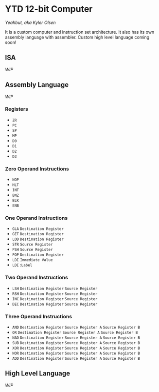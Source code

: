 # YTD 12-bit Computer
*Yeahbut, aka Kyler Olsen*

It is a custom computer and instruction set architecture. It also has its own
assembly language with assembler. Custom high level language coming soon!

## ISA
*WIP*

## Assembly Language
*WIP*

### Registers

- `ZR`
- `PC`
- `SP`
- `MP`
- `D0`
- `D1`
- `D2`
- `D3`

### Zero Operand Instructions

- `NOP`
- `HLT`
- `INT`
- `BNZ`
- `BLK`
- `ENB`

### One Operand Instructions

- `GLA` `Destination Register`
- `GET` `Destination Register`
- `LOD` `Destination Register`
- `STR` `Source Register`
- `PSH` `Source Register`
- `POP` `Destination Register`
- `LDI` `Immediate Value`
- `LDI` :`Label`

### Two Operand Instructions

- `LSH` `Destination Register` `Source Register`
- `RSH` `Destination Register` `Source Register`
- `INC` `Destination Register` `Source Register`
- `DEC` `Destination Register` `Source Register`

### Three Operand Instructions

- `AND` `Destination Register` `Source Register A` `Source Register B`
- `OR` `Destination Register` `Source Register A` `Source Register B`
- `NAD` `Destination Register` `Source Register A` `Source Register B`
- `SUB` `Destination Register` `Source Register A` `Source Register B`
- `XOR` `Destination Register` `Source Register A` `Source Register B`
- `NOR` `Destination Register` `Source Register A` `Source Register B`
- `ADD` `Destination Register` `Source Register A` `Source Register B`

## High Level Language
*WIP*
